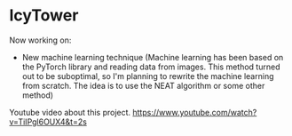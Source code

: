 # IcyTower
Now working on:
- New machine learning technique (Machine learning has been based on the PyTorch library and reading data from images. This method turned out to be suboptimal, so I'm planning to rewrite the machine learning from scratch. The idea is to use the NEAT algorithm or some other method)

Youtube video about this project.
https://www.youtube.com/watch?v=TiIPgl6OUX4&t=2s
